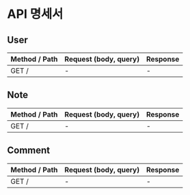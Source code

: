 # API 명세서

## User

| Method / Path | Request (body, query) | Response |
| :------------ | :-------------------- | :------- |
| GET /         | -                     | -        |

## Note

| Method / Path | Request (body, query) | Response |
| :------------ | :-------------------- | :------- |
| GET /         | -                     | -        |

## Comment

| Method / Path | Request (body, query) | Response |
| :------------ | :-------------------- | :------- |
| GET /         | -                     | -        |